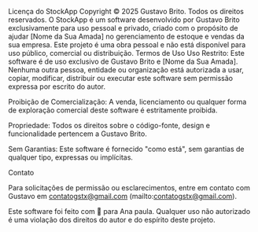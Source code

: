 Licença do StockApp
Copyright © 2025 Gustavo Brito. Todos os direitos reservados.
O StockApp é um software desenvolvido por Gustavo Brito exclusivamente para uso pessoal e privado, criado com o propósito de ajudar [Nome da Sua Amada] no gerenciamento de estoque e vendas da sua empresa. Este projeto é uma obra pessoal e não está disponível para uso público, comercial ou distribuição.
Termos de Uso
Uso Restrito: Este software é de uso exclusivo de Gustavo Brito e [Nome da Sua Amada]. Nenhuma outra pessoa, entidade ou organização está autorizada a usar, copiar, modificar, distribuir ou executar este software sem permissão expressa por escrito do autor.

Proibição de Comercialização: A venda, licenciamento ou qualquer forma de exploração comercial deste software é estritamente proibida.

Propriedade: Todos os direitos sobre o código-fonte, design e funcionalidade pertencem a Gustavo Brito.

Sem Garantias: Este software é fornecido "como está", sem garantias de qualquer tipo, expressas ou implícitas.

Contato

Para solicitações de permissão ou esclarecimentos, entre em contato com Gustavo em contatogstx@gmail.com (mailto:contatogstx@gmail.com).

Este software foi feito com 💟 para Ana paula. Qualquer uso não autorizado é uma violação dos direitos do autor e do espírito deste projeto.
